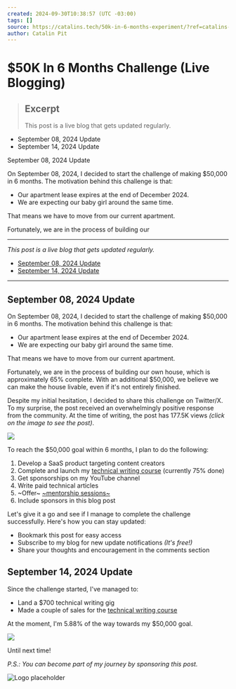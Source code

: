 ```yaml
---
created: 2024-09-30T10:38:57 (UTC -03:00)
tags: []
source: https://catalins.tech/50k-in-6-months-experiment/?ref=catalins-tech-newsletter
author: Catalin Pit
---
```


# $50K In 6 Months Challenge (Live Blogging)

> ## Excerpt
> This post is a live blog that gets updated regularly.

 * September 08, 2024 Update
 * September 14, 2024 Update


September 08, 2024 Update

On September 08, 2024, I decided to start the challenge of making $50,000 in 6 months. The motivation behind this challenge is that:

 * Our apartment lease expires at the end of December 2024.
 * We are expecting our baby girl around the same time.

That means we have to move from our current apartment.

Fortunately, we are in the process of building our

---
_This post is a live blog that gets updated regularly._

-   [September 08, 2024 Update](https://catalins.tech/50k-in-6-months-experiment/?ref=catalins-tech-newsletter#september-08-2024-update)
-   [September 14, 2024 Update](https://catalins.tech/50k-in-6-months-experiment/?ref=catalins-tech-newsletter#september-14-2024-update)

___

## September 08, 2024 Update

On September 08, 2024, I decided to start the challenge of making $50,000 in 6 months. The motivation behind this challenge is that:

-   Our apartment lease expires at the end of December 2024.
-   We are expecting our baby girl around the same time.

That means we have to move from our current apartment.

Fortunately, we are in the process of building our own house, which is approximately 65% complete. With an additional $50,000, we believe we can make the house livable, even if it's not entirely finished.

Despite my initial hesitation, I decided to share this challenge on Twitter/X. To my surprise, the post received an overwhelmingly positive response from the community. At the time of writing, the post has 177.5K views _(click on the image to see the post)_.

[![](https://catalins.tech/content/images/2024/09/IMG_0731.jpeg)](https://x.com/catalinmpit/status/1832748381648888042?ref=catalins.tech)

To reach the $50,000 goal within 6 months, I plan to do the following:

1.  Develop a SaaS product targeting content creators
2.  Complete and launch my [technical writing course](https://technicalwriting.online/?utm_source=50k_post) (currently 75% done)
3.  Get sponsorships on my YouTube channel
4.  Write paid technical articles
5.  ~Offer~ [~mentorship sessions~](https://catal.ink/writing-consultation?ref=catalins.tech)
6.  Include sponsors in this blog post

Let's give it a go and see if I manage to complete the challenge successfully. Here's how you can stay updated:

-   Bookmark this post for easy access
-   Subscribe to my blog for new update notifications _(It's free!)_
-   Share your thoughts and encouragement in the comments section

## September 14, 2024 Update

Since the challenge started, I've managed to:

-   Land a $700 technical writing gig
-   Made a couple of sales for the [technical writing course](https://technicalwriting.online/?utm_source=50k_post)

At the moment, I'm 5.88% of the way towards my $50,000 goal.

![](https://catalins.tech/content/images/2024/09/current-progress-50k-goal.webp)

Until next time!

_P.S.: You can become part of my journey by sponsoring this post._

![Logo placeholder](https://catalins.tech/content/images/2024/09/logo-placeholder-1.svg)
